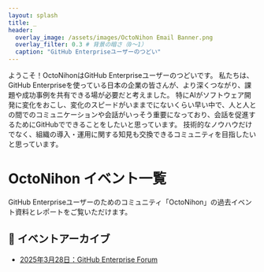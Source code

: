 ```yaml
---
layout: splash
title: _
header:
  overlay_image: /assets/images/OctoNihon Email Banner.png
  overlay_filter: 0.3 # 背景の暗さ（0〜1）
  caption: "GitHub Enterpriseユーザーのつどい"
---
```


ようこそ！OctoNihonはGitHub Enterpriseユーザーのつどいです。
私たちは、GitHub Enterpriseを使っている日本の企業の皆さんが、より深くつながり、課題や成功事例を共有できる場が必要だと考えました。
特にAIがソフトウェア開発に変化をおこし、変化のスピードがいままでにないくらい早い中で、人と人との間でのコミュニケーションや会話がいっそう重要になっており、会話を促進するためにGitHubでできることをしたいと思っています。
技術的なノウハウだけでなく、組織の導入・運用に関する知見も交換できるコミュニティを目指したいと思っています。

# OctoNihon イベント一覧

GitHub Enterpriseユーザーのためのコミュニティ「OctoNihon」の過去イベント資料とレポートをご覧いただけます。

## 📅 イベントアーカイブ

- [2025年3月28日：GitHub Enterprise Forum](./2025-03-28-GitHub-Enterprise-Forum/)

